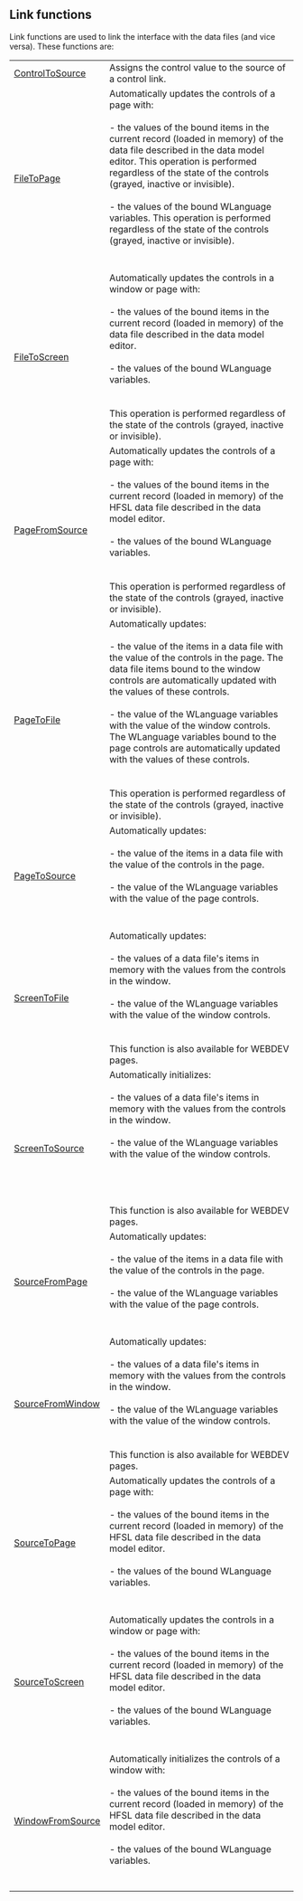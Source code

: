 


## Link functions
			



<a name="NOTE1"></a>
<a name="NOTE1_1"></a>
Link functions are used to link the interface with the data files (and vice versa). These functions are: 



|   |   |
| --- | --- |
| [ControlToSource](../WDLang4/1000021384.md) | Assigns the control value to the source of a control link. |
| [FileToPage](../WDLang4/3044148.md) | Automatically updates the controls of a page with:<br><br>- the values of the bound items in the current record (loaded in memory) of the data file described in the data model editor. This operation is performed regardless of the state of the controls (grayed, inactive or invisible).<br><br>- the values of the bound WLanguage variables. This operation is performed regardless of the state of the controls (grayed, inactive or invisible).<br><br><br> |
| [FileToScreen](../WDLang4/3044210.md) | Automatically updates the controls in a window or page with:<br><br>- the values of the bound items in the current record (loaded in memory) of the data file described in the data model editor. <br><br>- the values of the bound WLanguage variables. <br><br><br>This operation is performed regardless of the state of the controls (grayed, inactive or invisible). |
| [PageFromSource](../WDLang4/1000021400.md) | Automatically updates the controls of a page with: <br><br>- the values of the bound items in the current record (loaded in memory) of the HFSL data file described in the data model editor. <br><br>- the values of the bound WLanguage variables. <br><br><br>This operation is performed regardless of the state of the controls (grayed, inactive or invisible). |
| [PageToFile](../WDLang4/3044022.md) | Automatically updates:<br><br>- the value of the items in a data file with the value of the controls in the page. The data file items bound to the window controls are automatically updated with the values of these controls.<br><br>- the value of the WLanguage variables with the value of the window controls. The WLanguage variables bound to the page controls are automatically updated with the values of these controls.<br><br><br>This operation is performed regardless of the state of the controls (grayed, inactive or invisible). |
| [PageToSource](../WDLang4/1000017406.md) | Automatically updates:<br><br>- the value of the items in a data file with the value of the controls in the page.<br><br>- the value of the WLanguage variables with the value of the page controls.<br><br><br> |
| [ScreenToFile](../WDLang4/3044146.md) | Automatically updates:<br><br>- the values of a data file's items in memory with the values from the controls in the window. <br><br>- the value of the WLanguage variables with the value of the window controls. <br><br><br>This function is also available for WEBDEV pages. |
| [ScreenToSource](../WDLang4/1000017342.md) | Automatically initializes: <br><br>- the values of a data file's items in memory with the values from the controls in the window.<br><br>- the value of the WLanguage variables with the value of the window controls.<br><br><br><br><br>This function is also available for WEBDEV pages. |
| [SourceFromPage](../WDLang4/1000021404.md) | Automatically updates:<br><br>- the value of the items in a data file with the value of the controls in the page.<br><br>- the value of the WLanguage variables with the value of the page controls.<br><br><br> |
| [SourceFromWindow](../WDLang4/1000021402.md) | Automatically updates: <br><br>- the values of a data file's items in memory with the values from the controls in the window.<br><br>- the value of the WLanguage variables with the value of the window controls.<br><br><br>This function is also available for WEBDEV pages. |
| [SourceToPage](../WDLang4/1000017405.md) | Automatically updates the controls of a page with: <br><br>- the values of the bound items in the current record (loaded in memory) of the HFSL data file described in the data model editor.<br><br>- the values of the bound WLanguage variables.<br><br><br> |
| [SourceToScreen](../WDLang4/1000017341.md) | Automatically updates the controls in a window or page with: <br><br>- the values of the bound items in the current record (loaded in memory) of the HFSL data file described in the data model editor.<br><br>- the values of the bound WLanguage variables. <br><br><br> |
| [WindowFromSource](../WDLang4/1000021396.md) | Automatically initializes the controls of a window with: <br><br>- the values of the bound items in the current record (loaded in memory) of the HFSL data file described in the data model editor.<br><br>- the values of the bound WLanguage variables. <br><br><br> |






